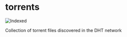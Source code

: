 torrents 
========
![Indexed](https://img.shields.io/badge/indexed-260882-blue)

Collection of torrent files discovered in the DHT network
